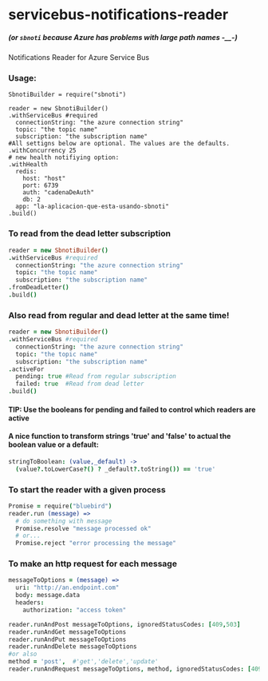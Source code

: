 # servicebus-notifications-reader
##### (or `sbnoti` because Azure has problems with large path names -__-)
Notifications Reader for Azure Service Bus

### Usage:
```coffee-script
SbnotiBuilder = require("sbnoti")

reader = new SbnotiBuilder()
.withServiceBus #required
  connectionString: "the azure connection string"
  topic: "the topic name"
  subscription: "the subscription name"
#All settigns below are optional. The values are the defaults.
.withConcurrency 25
# new health notifiying option:
.withHealth
  redis: 
    host: "host"
    port: 6739
    auth: "cadenaDeAuth"
    db: 2
  app: "la-aplicacion-que-esta-usando-sbnoti"
.build()
```
### To read from the dead letter subscription
``` Coffeescript
reader = new SbnotiBuilder()
.withServiceBus #required
  connectionString: "the azure connection string"
  topic: "the topic name"
  subscription: "the subscription name"
.fromDeadLetter()
.build()
```

### Also read from regular and dead letter at the same time!
``` Coffeescript
reader = new SbnotiBuilder()
.withServiceBus #required
  connectionString: "the azure connection string"
  topic: "the topic name"
  subscription: "the subscription name"
.activeFor
  pending: true #Read from regular subscription
  failed: true  #Read from dead letter
.build()
```

#### TIP: Use the booleans for pending and failed to control which readers are active

#### A nice function to transform strings 'true' and 'false' to actual the boolean value or a default:
``` Coffeescript
stringToBoolean: (value,_default) ->
  (value?.toLowerCase?() ? _default?.toString()) == 'true'
```

### To start the reader with a given process
``` Coffeescript
Promise = require("bluebird")
reader.run (message) =>
  # do something with message
  Promise.resolve "message processed ok"
  # or...
  Promise.reject "error processing the message"
```

### To make an http request for each message
``` Coffeescript
messageToOptions = (message) =>
  uri: "http://an.endpoint.com"
  body: message.data
  headers:
    authorization: "access token"

reader.runAndPost messageToOptions, ignoredStatusCodes: [409,503]
reader.runAndGet messageToOptions
reader.runAndPut messageToOptions
reader.runAndDelete messageToOptions
#or also
method = 'post',  #'get','delete','update'
reader.runAndRequest messageToOptions, method, ignoredStatusCodes: [409]

```
